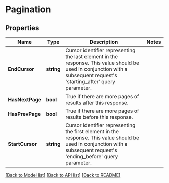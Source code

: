# Pagination

## Properties
Name | Type | Description | Notes
------------ | ------------- | ------------- | -------------
**EndCursor** | **string** | Cursor identifier representing the last element in the response. This value should be used in conjunction with a subsequent request&#39;s &#39;starting_after&#39; query parameter. | 
**HasNextPage** | **bool** | True if there are more pages of results after this response. | 
**HasPrevPage** | **bool** | True if there are more pages of results before this response. | 
**StartCursor** | **string** | Cursor identifier representing the first element in the response. This value should be used in conjunction with a subsequent request&#39;s &#39;ending_before&#39; query parameter. | 

[[Back to Model list]](../README.md#documentation-for-models) [[Back to API list]](../README.md#documentation-for-api-endpoints) [[Back to README]](../README.md)


